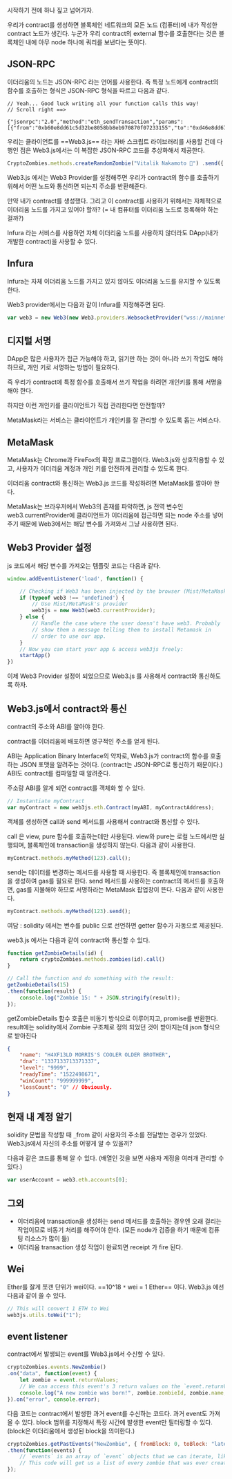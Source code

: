 
시작하기 전에 하나 짚고 넘어가자.

우리가 contract를 생성하면 블록체인 네트워크의 모든 노드 (컴퓨터)에 내가 작성한 contract 노드가 생긴다. 
누군가 우리 contract의 external 함수를 호출한다는 것은 블록체인 내에 아무 node 하나에 쿼리를 보낸다는 뜻이다. 

## JSON-RPC

이더리움의 노드는 JSON-RPC 라는 언어를 사용한다. 즉 특정 노드에게 contract의 함수를 호출하는 형식은 JSON-RPC 형식을 따르고 다음과 같다. 
```JSON-RPC
// Yeah... Good luck writing all your function calls this way! 
// Scroll right ==> 

{"jsonrpc":"2.0","method":"eth_sendTransaction","params":[{"from":"0xb60e8dd61c5d32be8058bb8eb970870f07233155","to":"0xd46e8dd67c5d32be8058bb8eb970870f07244567","gas":"0x76c0","gasPrice":"0x9184e72a000","value":"0x9184e72a","data":"0xd46e8dd67c5d32be8d46e8dd67c5d32be8058bb8eb970870f072445675058bb8eb970870f072445675"}],"id":1}
```

우리는 클라이언트를 ==Web3.js== 라는 자바 스크립트 라이브러리를 사용할 건데
다행인 점은 Web3.js에서는 이 복잡한 JSON-RPC 코드를 추상화해서 제공한다. 

```js
CryptoZombies.methods.createRandomZombie("Vitalik Nakamoto 🤔") .send({ from: "0xb60e8dd61c5d32be8058bb8eb970870f07233155", gas: "3000000" })
```


Web3.js 에서는 Web3 Provider를 설정해주면 우리가 contract의 함수를 호출하기 위해서 
어떤 노드와 통신하면 되는지 주소를 반환해준다. 

만약 내가 contract를 생성했다.
그리고 이 contract를 사용하기 위해서는 자체적으로 이더리움 노드를 가지고 있어야 할까? (= 내 컴퓨터를 이더리움 노드로 등록해야 하는 걸까?)

Infura 라는 서비스를 사용하면 자체 이더리움 노드를 사용하지 않더라도 DApp(내가 개발한 contract)을 사용할 수 있다.

## Infura

Infura는 자체 이더리움 노드를 가지고 있지 않아도 이더리움 노드를 유지할 수 있도록 한다. 

Web3 provider에서는 다음과 같이 Infura를 지정해주면 된다.
```js
var web3 = new Web3(new Web3.providers.WebsocketProvider("wss://mainnet.infura.io/ws"));
```


## 디지털 서명

DApp은 많은 사용자가 접근 가능해야 하고, 읽기만 하는 것이 아니라 쓰기 작업도 해야 하므로,
개인 키로 서명하는 방법이 필요하다. 

즉 우리가 contract에 특정 함수를 호출해서 쓰기 작업을 하려면 개인키를 통해 서명을 해야 한다. 

하지만 이런 개인키를 클라이언트가 직접 관리한다면 안전할까?

MetaMask라는 서비스는 클라이언트가 개인키를 잘 관리할 수 있도록 돕는 서비스다. 

## MetaMask

MetaMask는 Chrome과 FireFox의 확장 프로그램이다. 
Web3.js와 상호작용할 수 있고, 사용자가 이더리움 계정과 개인 키를 안전하게 관리할 수 있도록 한다.

이더리움 contract와 통신하는 Web3.js 코드를 작성하려면 MetaMask를 깔아야 한다. 

MetaMask는 브라우저에서 Web3의 존재를 파악하면, 
js 전역 변수인 web3.currentProvider에 클라이언트가 이더리움에 접근하면 되는 node 주소를 넣어주기 때문에 Web3에서는 해당 변수를 가져와서 그냥 사용하면 된다.

## Web3 Provider 설정

js 코드에서 해당 변수를 가져오는 템플릿 코드는 다음과 같다. 
```js
window.addEventListener('load', function() { 

	// Checking if Web3 has been injected by the browser (Mist/MetaMask) 
	if (typeof web3 !== 'undefined') { 
		// Use Mist/MetaMask's provider 
		web3js = new Web3(web3.currentProvider); 
	} else { 
		// Handle the case where the user doesn't have web3. Probably 
		// show them a message telling them to install Metamask in 
		// order to use our app. 
	} 
	// Now you can start your app & access web3js freely:
	startApp() 
})
```


이제 Web3 Provider 설정이 되었으므로 Web3.js 를 사용해서 contract와 통신하도록 하자.

## Web3.js에서 contract와 통신

contract의 주소와 ABI를 알아야 한다.

contract를 이더리움에 배포하면 영구적인 주소를 얻게 된다.

ABI는 Application Binary Interface의 약자로, Web3.js가 contract의 함수를 호출하는 JSON 포맷을 알려주는 것이다. (contract는 JSON-RPC로 통신하기 때문이다.)
ABI도 contract를 컴파일할 때 알려준다. 

주소랑 ABI를 알게 되면 contract를 객체화 할 수 있다. 
```js
// Instantiate myContract 
var myContract = new web3js.eth.Contract(myABI, myContractAddress);
```


객체를 생성하면 call과 send 메서드를 사용해서 contract와 통신할 수 있다. 

call 은 view, pure 함수를 호출하는데만 사용된다. 
view와 pure는 로컬 노드에서만 실행되며, 블록체인에 transaction을 생성하지 않는다. 
다음과 같이 사용한다. 
```js
myContract.methods.myMethod(123).call();
```

send는 데이터를 변경하는 메서드를 사용할 때 사용한다. 
즉 블록체인에 transaction을 생성하여 gas를 필요로 한다. 
send 메서드를 사용하는 contract의 메서드를 호출하면, gas를 지불해야 하므로 서명하라는 MetaMask 팝업창이 뜬다. 
다음과 같이 사용한다. 
```js
myContract.methods.myMethod(123).send();
```


여담 : solidity 에서는 변수를 public 으로 선언하면 getter 함수가 자동으로 제공된다. 

web3.js 에서는 다음과 같이 contract와 통신할 수 있다. 
```js
function getZombieDetails(id) { 
	return cryptoZombies.methods.zombies(id).call() 
} 

// Call the function and do something with the result: 
getZombieDetails(15) 
.then(function(result) { 
	console.log("Zombie 15: " + JSON.stringify(result)); 
});
```

getZombieDetails 함수 호출은 비동기 방식으로 이루어지고,
promise를 반환한다. result에는 solidity에서 Zombie 구조체로 정의 되었던 것이 받아지는데 json 형식으로 받아진다 
```json 
{ 
	"name": "H4XF13LD MORRIS'S COOLER OLDER BROTHER", 
	"dna": "1337133713371337", 
	"level": "9999", 
	"readyTime": "1522498671", 
	"winCount": "999999999", 
	"lossCount": "0" // Obviously. 
}
```


## 현재 내 계정 알기

solidity 문법을 작성할 때 `_`from 같이 사용자의 주소를 전달받는 경우가 있었다. 
Web3.js에서 자신의 주소를 어떻게 알 수 있을끼?

다음과 같은 코드를 통해 알 수 있다. (배열인 것을 보면 사용자 계정을 여러개 관리할 수 있다.)
```js
var userAccount = web3.eth.accounts[0];
```


## 그외

- 이더리움에 transaction을 생성하는 send 메서드를 호출하는 경우엔 오래 걸리는 작업이므로 비동기 처리를 해주어야 한다. (모든 node가 검증을 하기 때문에 컴퓨팅 리소스가 많이 듦)
- 이더리움 transaction 생성 작업이 완료되면 receipt 가 fire 된다. 

## Wei 

Ether를 잘게 쪼갠 단위가 wei이다.  ==10^18 `*` wei  = 1 Ether== 이다. 
Web3.js 에선 다음과 같이 쓸 수 있다. 
```js
// This will convert 1 ETH to Wei 
web3js.utils.toWei("1");
```


## event listener

contract에서 발생되는 event를 Web3.js에서 수신할 수 있다. 

```js
cryptoZombies.events.NewZombie() 
.on("data", function(event) { 
	let zombie = event.returnValues; 
	// We can access this event's 3 return values on the `event.returnValues` object: 
	console.log("A new zombie was born!", zombie.zombieId, zombie.name, zombie.dna); 
}).on("error", console.error);
```

다음 코드는 contract에서 발생한 과거 event를 수신하는 코드다. 
과거 event도 가져올 수 있다. 
block 범위를 지정해서 특정 시간에 발생한 event만 필터링할 수 있다. (block은 이더리움에서 생성된 block을 의미한다.)
```js
cryptoZombies.getPastEvents("NewZombie", { fromBlock: 0, toBlock: "latest" })
.then(function(events) { 
	// `events` is an array of `event` objects that we can iterate, like we did above 
	// This code will get us a list of every zombie that was ever created 
});
```


